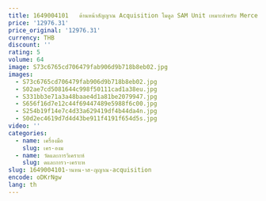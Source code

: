```yaml
---
title: 1649004101   ด้านหน้าสัญญาณ Acquisition โมดูล SAM Unit เหมาะสําหรับ Mercedes GL ML R CLASS X164 W164 W251 06-12
price: '12976.31'
price_original: '12976.31'
currency: THB
discount: ''
rating: 5
volume: 64
image: S73c6765cd706479fab906d9b718b8eb02.jpg
images:
  - S73c6765cd706479fab906d9b718b8eb02.jpg
  - S02ae7cd5081644c998f50111cad1a38eu.jpg
  - S331bb3e71a3a48baae4d1a81be2079947.jpg
  - S656f16d7e12c44f69447489e5988f6c00.jpg
  - S254b19f14e7c4d33a629419df4b44da4n.jpg
  - S0d2ec4619d7d4d43be911f4191f654d5s.jpg
video: ''
categories:
  - name: เครื่องมือ
    slug: เคร-องม
  - name: วัดและการวิเคราะห์
    slug: ดและการว-เคราะห
slug: 1649004101-านหน-าส-ญญาณ-acquisition
encode: oDKrNgw
lang: th
---
```

  